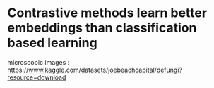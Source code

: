 # Contrastive methods learn better embeddings than classification based learning

microscopic images : https://www.kaggle.com/datasets/joebeachcapital/defungi?resource=download

